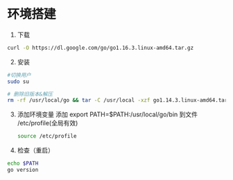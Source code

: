 # 环境搭建

1. 下载

```bash
curl -O https://dl.google.com/go/go1.16.3.linux-amd64.tar.gz
```

2. 安装

```bash
#切换用户
sudo su

# 删除旧版本&解压
rm -rf /usr/local/go && tar -C /usr/local -xzf go1.14.3.linux-amd64.tar.gz
```

3. 添加环境变量
   添加 export PATH=\$PATH:/usr/local/go/bin 到文件 /etc/profile(全局有效)

    ```bash
    source /etc/profile
    ```

4. 检查（重启）

```bash
echo $PATH
go version
```
